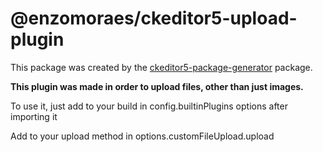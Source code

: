 @enzomoraes/ckeditor5-upload-plugin
=================================

This package was created by the [ckeditor5-package-generator](https://www.npmjs.com/package/ckeditor5-package-generator) package.

**This plugin was made in order to upload files, other than just images.**

To use it, just add to your build in config.builtinPlugins options after importing it

Add to your upload method in options.customFileUpload.upload
